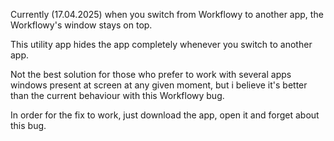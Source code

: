 Currently (17.04.2025) when you switch from Workflowy to another app, the Workflowy's window stays on top.

This utility app hides the app completely whenever you switch to another app.

Not the best solution for those who prefer to work with several apps windows present at screen at any given moment, but i believe it's better than the current behaviour with this Workflowy bug.

In order for the fix to work, just download the app, open it and forget about this bug.
